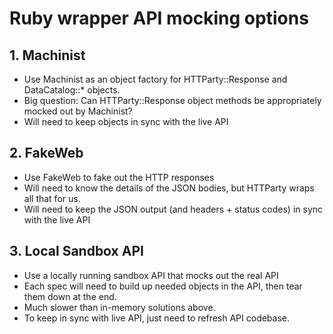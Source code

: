 # Ruby wrapper API mocking options

## 1. Machinist 

* Use Machinist as an object factory for HTTParty::Response and DataCatalog::* objects.
* Big question: Can HTTParty::Response object methods be appropriately mocked out by Machinist?
* Will need to keep objects in sync with the live API

## 2. FakeWeb

* Use FakeWeb to fake out the HTTP responses
* Will need to know the details of the JSON bodies, but HTTParty wraps all that for us.
* Will need to keep the JSON output (and headers + status codes) in sync with the live API

## 3. Local Sandbox API

* Use a locally running sandbox API that mocks out the real API
* Each spec will need to build up needed objects in the API, then tear them down at the end.
* Much slower than in-memory solutions above.
* To keep in sync with live API, just need to refresh API codebase. 